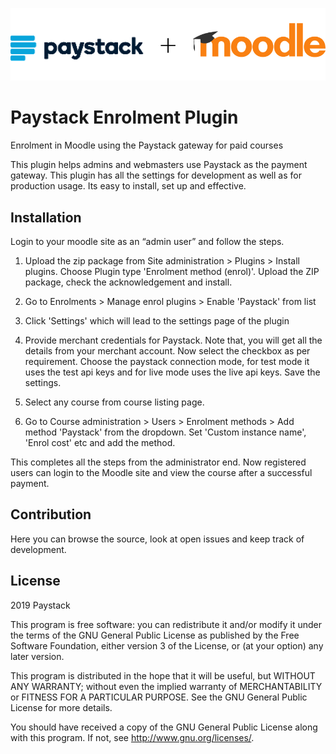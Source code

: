 <p align="center"><a href="https://paystack.com/"><img src="./pix/banner.png?raw=true" alt="Payment Forms for Paystack"></a></p>


# Paystack Enrolment Plugin

Enrolment in Moodle using the Paystack gateway for paid courses

This plugin helps admins and webmasters use Paystack as the payment gateway. This plugin has all the settings for development as well as for production usage. Its easy to install, set up and effective. 

## Installation

Login to your moodle site as an “admin user” and follow the steps.

1) Upload the zip package from Site administration > Plugins > Install plugins. Choose Plugin type 'Enrolment method (enrol)'. Upload the ZIP package, check the acknowledgement and install.

2) Go to Enrolments > Manage enrol plugins > Enable 'Paystack' from list

3) Click 'Settings' which will lead to the settings page of the plugin

4) Provide merchant credentials for Paystack. Note that, you will get all the details from your merchant account. Now select the checkbox as per requirement. 
Choose the paystack connection mode, for test mode it uses the test api keys and for live mode uses the live api keys. Save the settings.

5) Select any course from course listing page.

6) Go to Course administration > Users > Enrolment methods > Add method 'Paystack' from the dropdown. Set 'Custom instance name', 'Enrol cost' etc and add the method.

This completes all the steps from the administrator end. Now registered users can login to the Moodle site and view the course after a successful payment.



## Contribution

Here you can browse the source, look at open issues and keep track of development. 

## License ##

2019 Paystack

This program is free software: you can redistribute it and/or modify it under
the terms of the GNU General Public License as published by the Free Software
Foundation, either version 3 of the License, or (at your option) any later
version.

This program is distributed in the hope that it will be useful, but WITHOUT ANY
WARRANTY; without even the implied warranty of MERCHANTABILITY or FITNESS FOR A
PARTICULAR PURPOSE.  See the GNU General Public License for more details.

You should have received a copy of the GNU General Public License along with
this program.  If not, see <http://www.gnu.org/licenses/>.
